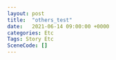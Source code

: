```yaml
---
layout: post
title:  "others_test"
date:   2021-06-14 09:00:00 +0000
categories: Etc
Tags: Story Etc
SceneCode: []
---
```

